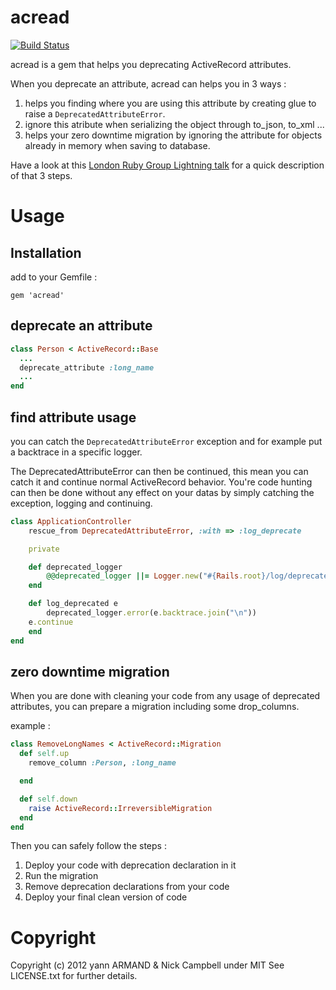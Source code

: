 # acread
[![Build Status](https://secure.travis-ci.org/yarmand/acread.png?branch=master)](http://travis-ci.org/yarmand/acread)

acread is a gem that helps you deprecating ActiveRecord attributes.

When you deprecate an attribute, acread can helps you in 3 ways :

1. helps you finding where you are using this attribute by creating glue to raise a `DeprecatedAttributeError`.
1. ignore this atribute when serializing the object through to_json, to_xml ...
1. helps your zero downtime migration by ignoring the attribute for objects already in memory when saving to database.

Have a look at this [London Ruby Group Lightning talk](http://skillsmatter.com/podcast/ajax-ria/hulk-smash) for a quick description of that 3 steps.

# Usage

## Installation
add to your Gemfile :

    gem 'acread'

## deprecate an attribute

```ruby
class Person < ActiveRecord::Base
  ...
  deprecate_attribute :long_name
  ...
end
```

## find attribute usage
you can catch the `DeprecatedAttributeError` exception and for example put a backtrace in a specific logger.

The DeprecatedAttributeError can then be continued, this mean you can catch it and continue normal ActiveRecord behavior.
You're code hunting can then be done without any effect on your datas by simply catching the exception, logging and continuing.

```ruby
class ApplicationController
	rescue_from DeprecatedAttributeError, :with => :log_deprecate

	private

	def deprecated_logger
		@@deprecated_logger ||= Logger.new("#{Rails.root}/log/deprecated_calls.log")
	end

	def log_deprecated e
		deprecated_logger.error(e.backtrace.join("\n"))
    e.continue
	end
end
```

## zero downtime migration
When you are done with cleaning your code from any usage of deprecated attributes, you can prepare a migration including some drop_columns.

example :

```ruby
class RemoveLongNames < ActiveRecord::Migration
  def self.up
    remove_column :Person, :long_name

  end

  def self.down
    raise ActiveRecord::IrreversibleMigration
  end
end
```

Then you can safely follow the steps :


1. Deploy your code with deprecation declaration in it
1. Run the migration
2. Remove deprecation declarations from your code
3. Deploy your final clean version of code

# Copyright

Copyright (c) 2012 yann ARMAND & Nick Campbell under MIT See LICENSE.txt for
further details.
